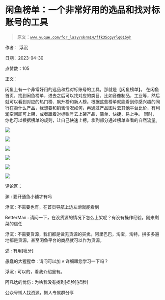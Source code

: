 # 闲鱼榜单：一个非常好用的选品和找对标账号的工具

> 原文：[`www.yuque.com/for_lazy/xkrm14/ffk35cgyrlg015yh`](https://www.yuque.com/for_lazy/xkrm14/ffk35cgyrlg015yh)

作者： 浮沉

日期：2023-04-30

点赞数：105

正文：

闲鱼上有一个非常好用的选品和找对标账号的工具，那就是【闲鱼榜单】。 在闲鱼首页，找到闲鱼榜单，进去之后可以找对应的类目，比如音像制品，工业等，然后就可以看到对应的热门榜、飙升榜和新人榜，根据这些榜单就能看到你感兴趣的同行在卖什么产品，我想要和销售情况如何，再通过产品图片去其他平台比价，有利润空间即可上架，或者跟着对标账号去上架产品，简单、快捷、易上手。 同时，你也可以根据榜单的规则，让自己快速上榜，拿到部分通过榜单查看的自然流量。

![](img/efc10b60eefe89b8476bc0ca053003c2.png)  

![](img/1552f2071b2a6ccf327d00d7b068724d.png)  

![](img/68738af0053b188ec7beda1ae6818815.png)  

![](img/ef821fd52af0d42322cc2aa657474314.png)  

![](img/e0bd164896b2186991db8fbc1e59130c.png)  

![](img/3574ca1fa155c41bb7954e74157dd02f.png)  

评论区：

渊 : 要开通鱼小铺才有吗

浮沉 : 不需要也有，在首页导航上边左滑就能看到

BetterMan : 请问一下，在没货源的情况下怎么上架呢？有没有操作经验。刚来剩菜的信任

浮沉 : 不需要货源，我们都是做无货源的买卖。阿里巴巴，淘宝，淘特，拼多多遍地都是货源，甚至闲鱼平台的商品就可以作为货源。

述 : 有用[呲牙]

愚蠢的大猩猩😎 : 请问可以加 v 详细跟您学习一下吗？

浮沉 : 可以的，看我介绍里有。

阿凡达的忧伤 : 为啥我没有找到[捂脸][捂脸]

公众号懒人找资源，懒人专属群分享

